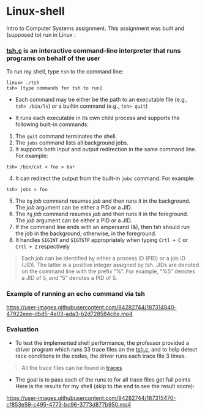 # Linux-shell

Intro to Computer Systems assignment. This assignment was built and (supposed to) run in Linux :



### [tsh.c](tsh.c) is an interactive command-line interpreter that runs programs on behalf of the user

To run my shell, type `tsh` to the command line:
```
linux> ./tsh
tsh> [type commands for tsh to run]
```
* Each command may be either be the path to an executable file (e.g., ```tsh> /bin/ls```) or a builtin command (e.g., ```tsh> quit```)

* It runs each executable in its own child process and supports the following built-in commands:  

1.   The `quit` command terminates the shell.
2.   The `jobs` command lists all background jobs.
3.   It supports both input and output redirection in the same command line. For example:
```
tsh> /bin/cat < foo > bar
```

4.   It can redirect the output from the built-in `jobs` command. For example:
```
tsh> jobs > foo
```
5.   The `bg` *job* command resumes *job*  and then runs it in the background. The *job* argument can be either a PID or a JID.
6.   The `fg` *job* command resumes *job* and then runs it in the foreground. The *job* argument can be either a PID or a JID.
7.   If the command line ends with an ampersand (&), then tsh should run the job in the background; otherwise, in the foreground. 
8.  It handles `SIGINT` and `SIGTSTP` appropriately when typing `Crtl + C` or `Crtl + Z` respectively

> Each job can be identified by either a process ID (PID) or a job ID (JID). The latter is a positive integer assigned by tsh. JIDs are denoted on the command line with the prefix “%”. For example, “%5” denotes a JID of 5, and “5” denotes a PID of 5.
### Example of running an echo command via tsh



https://user-images.githubusercontent.com/84282744/187314840-47922eee-dbd5-4e03-ada3-b2d728584c6e.mp4






### Evaluation
* To test the implemented shell performance, the professor provided a driver program which runs 33 trace files on the [tsh.c](tsh.c), and to help detect race conditions in the codes, the driver runs each trace file 3 times. 

> All the trace files can be found in [traces](traces)

* The goal is to pass each of the runs to for all trace files get full points
Here is the results for my shell (skip to the end to see the result score):









https://user-images.githubusercontent.com/84282744/187315470-cf853e59-c495-4773-bc96-3773d877b950.mp4



